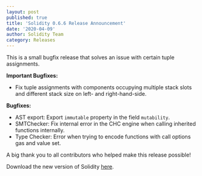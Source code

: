 ```yaml
---
layout: post
published: true
title: 'Solidity 0.6.6 Release Announcement'
date: '2020-04-09'
author: Solidity Team
category: Releases
---
```


This is a small bugfix release that solves an issue with certain tuple assignments.

**Important Bugfixes:**

- Fix tuple assignments with components occupying multiple stack slots and different stack size on left- and right-hand-side.

**Bugfixes:**

- AST export: Export `immutable` property in the field `mutability`.
- SMTChecker: Fix internal error in the CHC engine when calling inherited functions internally.
- Type Checker: Error when trying to encode functions with call options gas and value set.

A big thank you to all contributors who helped make this release possible!

Download the new version of Solidity [here](https://github.com/ethereum/solidity/releases/tag/v0.6.6).
